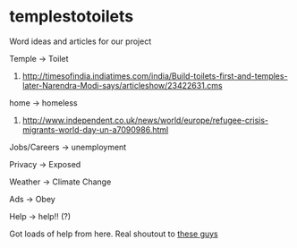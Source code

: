 # templestotoilets

Word ideas and articles for our project

Temple -> Toilet
1. http://timesofindia.indiatimes.com/india/Build-toilets-first-and-temples-later-Narendra-Modi-says/articleshow/23422631.cms


home -> homeless
1. http://www.independent.co.uk/news/world/europe/refugee-crisis-migrants-world-day-un-a7090986.html


Jobs/Careers -> unemployment



Privacy -> Exposed



Weather -> Climate Change



Ads -> Obey



Help -> help!! (?)

Got loads of help from here. Real shoutout to [these guys](http://stackoverflow.com/questions/8949445/javascript-bookmarklet-to-replace-text-with-a-link)


